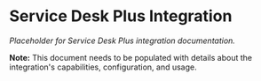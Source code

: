 # Service Desk Plus Integration

*Placeholder for Service Desk Plus integration documentation.*

**Note:** This document needs to be populated with details about the integration's capabilities, configuration, and usage.
